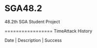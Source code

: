 SGA48.2
=============

48.2th SGA Student Project

=================
TimeAttack History

Date     | Description       | Success


